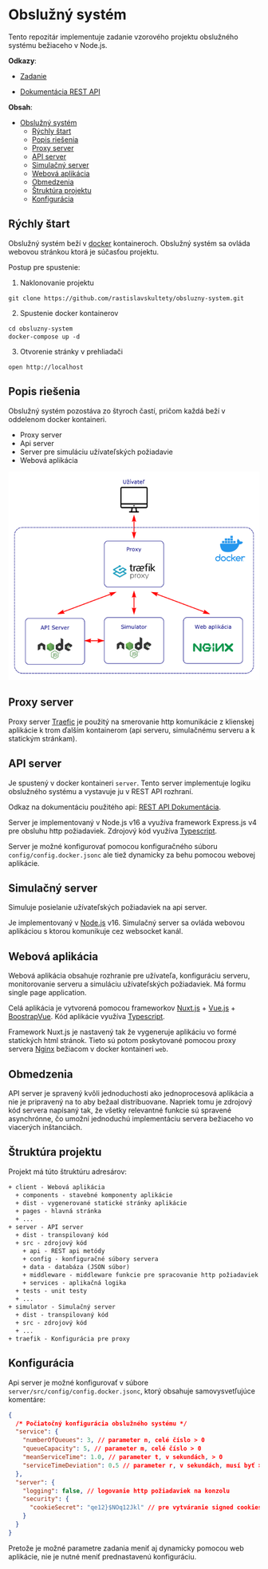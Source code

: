 # Obslužný systém

Tento repozitár implementuje zadanie vzorového projektu obslužného systému bežiaceho v Node.js.

**Odkazy**:

- [Zadanie](doc/zadanie/Zadanie%20NodeJS.pdf)

- [Dokumentácia REST API](https://obsluznysystem.docs.apiary.io/)

**Obsah**:

- [Obslužný systém](#obslužný-systém)
  - [Rýchly štart](#rýchly-štart)
  - [Popis riešenia](#popis-riešenia)
  - [Proxy server](#proxy-server)
  - [API server](#api-server)
  - [Simulačný server](#simulačný-server)
  - [Webová aplikácia](#webová-aplikácia)
  - [Obmedzenia](#obmedzenia)
  - [Štruktúra projektu](#štruktúra-projektu)
  - [Konfigurácia](#konfigurácia)

## Rýchly štart

Obslužný systém beží v [docker](https://www.docker.com/) kontaineroch.
Obslužný systém sa ovláda webovou stránkou ktorá je súčasťou projektu.

Postup pre spustenie:

1. Naklonovanie projektu

```
git clone https://github.com/rastislavskultety/obsluzny-system.git
```

2. Spustenie docker kontainerov

```
cd obsluzny-system
docker-compose up -d
```

3. Otvorenie stránky v prehliadači

```
open http://localhost
```


## Popis riešenia

Obslužný systém pozostáva zo štyroch častí, pričom každá beží v oddelenom docker kontaineri.

- Proxy server
- Api server
- Server pre simuláciu užívateľských požiadavie
- Webová aplikácia

![Docker kontainery](doc/images/docker.png)

## Proxy server

Proxy server [Traefic](https://doc.traefik.io/traefik/) je použitý na smerovanie http komunikácie
z klienskej aplikácie k trom ďalším kontainerom (api serveru, simulačnému serveru a k statickým stránkam).

## API server

Je spustený v docker kontaineri `server`. Tento server implementuje logiku obslužného systému a vystavuje ju v REST API rozhraní.

Odkaz na dokumentáciu použitého api: [REST API Dokumentácia](https://obsluznysystem.docs.apiary.io/).

Server je implementovaný v Node.js v16 a využíva framework Express.js v4 pre obsluhu http požiadaviek.
Zdrojový kód využíva [Typescript](https://www.typescriptlang.org/).

Server je možné konfigurovať pomocou konfiguračného súboru `config/config.docker.jsonc` ale tiež dynamicky
za behu pomocou webovej aplikácie.

## Simulačný server

Simuluje posielanie užívateľských požiadaviek na api server.

Je implementovaný v [Node.js](https://nodejs.org/) v16. Simulačný server sa ovláda webovou aplikáciou s ktorou
komunikuje cez websocket kanál.

## Webová aplikácia

Webová aplikácia obsahuje rozhranie pre užívateľa, konfiguráciu serveru, monitorovanie serveru a simuláciu užívateľských požiadaviek. Má formu single page application.

Celá aplikácia je vytvorená pomocou frameworkov [Nuxt.js](https://nuxtjs.org/) + [Vue.js](https://vuejs.org/) + [BoostrapVue](https://bootstrap-vue.org/). Kód aplikácie využíva [Typescript](https://www.typescriptlang.org/).

Framework Nuxt.js je nastavený tak že vygeneruje aplikáciu vo formé statických html stránok. Tieto sú potom
poskytované pomocou proxy servera [Nginx](https://www.nginx.com/) bežiacom v docker kontaineri `web`.


## Obmedzenia

API server je spravený kvôli jednoduchosti ako jednoprocesová aplikácia a nie je pripravený na to aby bežaal distribuovane. Napriek tomu je zdrojový kód servera napísaný tak, že všetky relevantné funkcie sú spravené
asynchrónne, čo umožní jednoduchú implementáciu servera bežiaceho vo viacerých inštanciách.

## Štruktúra projektu

Projekt má túto štruktúru adresárov:

```
+ client - Webová aplikácia
  + components - stavebné komponenty aplikácie
  + dist - vygenerované statické stránky aplikácie
  + pages - hlavná stránka
  + ...
+ server - API server
  + dist - transpilovaný kód
  + src - zdrojový kód
    + api - REST api metódy
    + config - konfiguračné súbory servera
    + data - databáza (JSON súbor)
    + middleware - middleware funkcie pre spracovanie http požiadaviek
    + services - aplikačná logika
  + tests - unit testy
  + ...
+ simulator - Simulačný server
  + dist - transpilovaný kód
  + src - zdrojový kód
  + ...
+ traefik - Konfigurácia pre proxy
```

## Konfigurácia

Api server je možné konfigurovať v súbore `server/src/config/config.docker.jsonc`, ktorý obsahuje
samovysvetľujúce komentáre:

```json
{
  /* Počiatočný konfigurácia obslužného systému */
  "service": {
    "numberOfQueues": 3, // parameter n, celé číslo > 0
    "queueCapacity": 5, // parameter m, celé číslo > 0
    "meanServiceTime": 1.0, // parameter t, v sekundách, > 0
    "serviceTimeDeviation": 0.5 // parameter r, v sekundách, musí byť >= 0 a zároveň < meanServiceTime
  },
  "server": {
    "logging": false, // logovanie http požiadaviek na konzolu
    "security": {
      "cookieSecret": "qe12}$NOq12Jkl" // pre vytváranie signed cookies
    }
  }
}
```

Pretože je možné parametre zadania meniť aj dynamicky pomocou web aplikácie,
nie je nutné meniť prednastavenú konfiguráciu.


